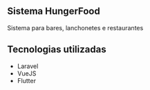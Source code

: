## Sistema HungerFood
<p>Sistema para bares, lanchonetes e restaurantes</p>

## Tecnologias utilizadas
<ul>
    <li>Laravel</li>
    <li>VueJS</li>
    <li>Flutter</li>
</ul>
